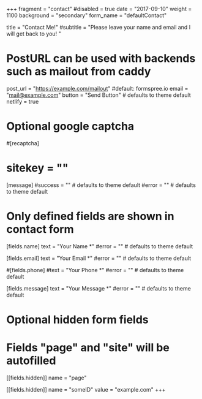+++
fragment = "contact"
#disabled = true
date = "2017-09-10"
weight = 1100
background = "secondary"
form_name = "defaultContact"

title = "Contact Me!"
#subtitle  = "Please leave your name and email and I will get back to you! "

# PostURL can be used with backends such as mailout from caddy
post_url = "https://example.com/mailout" #default: formspree.io
email = "mail@example.com"
button = "Send Button" # defaults to theme default
netlify = true 

# Optional google captcha
#[recaptcha]
#  sitekey = ""

[message]
  #success = "" # defaults to theme default
  #error = "" # defaults to theme default

# Only defined fields are shown in contact form
[fields.name]
  text = "Your Name *"
  #error = "" # defaults to theme default

[fields.email]
  text = "Your Email *"
  #error = "" # defaults to theme default

#[fields.phone]
  #text = "Your Phone *"
  #error = "" # defaults to theme default

[fields.message]
  text = "Your Message *"
  #error = "" # defaults to theme default

# Optional hidden form fields
# Fields "page" and "site" will be autofilled
[[fields.hidden]]
  name = "page"

[[fields.hidden]]
  name = "someID"
  value = "example.com"
+++
